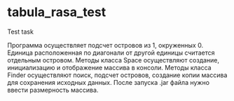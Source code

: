 # tabula_rasa_test
Test task 

Программа осуществляет подсчет островов из 1, окруженных 0. 
Единица расположенная по диагонали от другой единицы считается отдельным островом.
Методы класса Space осуществляют создание, инициализацию и отображение массива в консоли.
Методы класса Finder осуществляют поиск, подсчет островов, создание копии массива для сохранения исходных данных.
После запуска .jar файла нужно ввести размерность массива.
